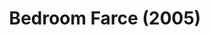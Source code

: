 ---
layout: shows
title: Bedroom Farce (2005)
image_credit: 
image_alt:
image_caption:
category: play
details:
    Title: Bedroom Farce (play) - wiki
    Theatre: Limelight Theatre
    Playwright: Alan Ayckbourn - wiki
cast: 
    Delia: 
    Ernest: 
    Malcolm: 
    Kate: 
    Jan: 
    Nick: 
    Susannah: 
    Trevor: 
crew:
    Director: Michael Lipp
---